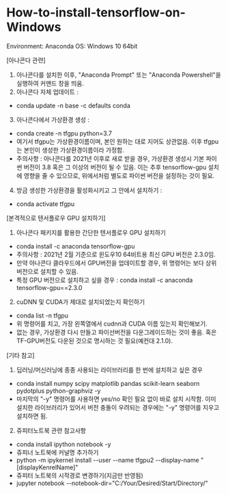 # How-to-install-tensorflow-on-Windows

Environment: Anaconda
OS: Windows 10 64bit

[아나콘다 관련]
1. 아나콘다를 설치한 이후, "Anaconda Prompt" 또는 "Anaconda Powershell"을 실행하여 커맨드 창을 띄움.
2. 아나콘다 자체 업데이트 : 
* conda update -n base -c defaults conda
3. 아나콘다에서 가상환경 생성 : 
* conda create -n tfgpu python=3.7
* 여기서 tfgpu는 가상환경이름이며, 본인 원하는 대로 지어도 상관없음. 이후 tfgpu는 본인이 생성한 가상환경이름이라 가정함.
* 주의사항 : 아나콘다를 2021년 이후로 새로 받을 경우, 가상환경 생성시 기본 파이썬 버전이 3.8 혹은 그 이상의 버전이 될 수 있음. 이는 추후 tensorflow-gpu 설치에 영향을 줄 수 있으므로, 위에서처럼 별도로 파이썬 버전을 설정하는 것이 필요.
4. 방금 생성한 가상환경을 활성화시키고 그 안에서 설치하기 :
* conda activate tfgpu

[본격적으로 텐서플로우 GPU 설치하기]
1. 아나콘다 패키지를 활용한 간단한 텐서플로우 GPU 설치하기
* conda install -c anaconda tensorflow-gpu
* 주의사항 : 2021년 2월 기준으로 윈도우10 64비트용 최신 GPU 버전은 2.3.0임. 
* 만약 아나콘다 클라우드에서 GPU버전을 업데이트할 경우, 위 명령어는 보다 상위버전으로 설치할 수 있음.
* 특정 GPU 버전으로 설치하고 싶을 경우 : conda install -c anaconda tensorflow-gpu==2.3.0
2. cuDNN 및 CUDA가 제대로 설치되었는지 확인하기
* conda list -n tfgpu
* 위 명령어를 치고, 가장 왼쪽열에서 cudnn과 CUDA 이름 있는지 확인해보기.
* 없는 경우, 가상환경 다시 만들고 파이선버전을 다운그레이드하는 것이 좋음. 혹은 TF-GPU버전도 다운된 것으로 명시하는 것 필요(예컨대 2.1.0). 

[기타 참고]
1. 딥러닝/머신러닝에 종종 사용되는 라이브러리를 한 번에 설치하고 싶은 경우
* conda install numpy scipy matplotlib pandas scikit-learn seaborn pydotplus python-graphviz -y
* 마지막의 "-y" 명령어를 사용하면 yes/no 확인 필요 없이 바로 설치 시작함. 이미 설치한 라이브러리가 있어서 버전 충돌이 우려되는 경우에는 "-y" 명령어를 지우고 설치하면 됨.
2. 쥬피터노트북 관련 참고사항
* conda install ipython notebook -y
* 쥬피너 노트북에 커널명 추가하기
* python -m ipykernel install --user --name tfgpu2 --display-name "[displayKenrelName]"
* 쥬피터 노트북의 시작경로 변경하기(지금만 반영됨)
* jupyter notebook --notebook-dir="C:/Your/Desired/Start/Directory/"
